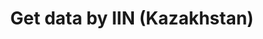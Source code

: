 ---
title: Get data by IIN (Kazakhstan)
api:
  file: api.json
  operationId: get-data-by-iin-kazakhstan
hidden: false
---
